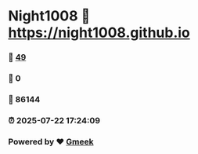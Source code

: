 # Night1008 :link: https://night1008.github.io 
### :page_facing_up: [49](https://night1008.github.io/tag.html) 
### :speech_balloon: 0 
### :hibiscus: 86144 
### :alarm_clock: 2025-07-22 17:24:09 
### Powered by :heart: [Gmeek](https://github.com/Meekdai/Gmeek)
